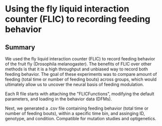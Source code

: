 # Using the fly liquid interaction counter (FLIC) to recording feeding behavior

## Summary

We used the fly liquid interaction counter (FLIC) to record feeding behavior of the fruit fly (Drosophila melanogaster). The benefits of FLIC over other methods is that it is a high throughput and unbiased way to record both feeding behavior. The goal of these experiments was to compare amount of feeding (total time or number of feeding bouts) across groups, which would ultimately allow us to uncover the neural basis of feeding modulation.

Each R file starts with attaching the "FLICFunctions", modifying the default parameters, and loading in the behavior data (DFMs).

Next, we generated a .csv file containing feeding behavior (total time or number of feeding bouts), within a specific time bin, and assinging ID, genotype, and condition. Compatible for mutation studies and optigenetics.
